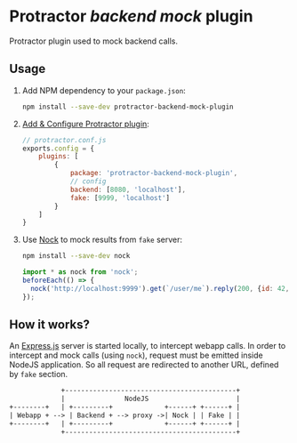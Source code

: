 # Protractor _backend mock_ plugin

Protractor plugin used to mock backend calls.

## Usage

1. Add NPM dependency to your `package.json`:
    
    ```bash
    npm install --save-dev protractor-backend-mock-plugin
    ```

2. [Add & Configure Protractor plugin](https://github.com/angular/protractor/blob/master/docs/plugins.md#using-plugins):
    
    ```javascript
    // protractor.conf.js
    exports.config = {
        plugins: [
            {
                package: 'protractor-backend-mock-plugin',
                // config
                backend: [8080, 'localhost'],
                fake: [9999, 'localhost']
            }
        ]
    }
    ```

3. Use [Nock](https://github.com/node-nock/nock) to mock results from `fake` server:
    
    ```bash
    npm install --save-dev nock
    ```
    
    ```javascript
    import * as nock from 'nock';
    beforeEach(() => {
      nock('http://localhost:9999').get(`/user/me`).reply(200, {id: 42, name: 'John Doe'})
    });
    ```

## How it works?

An [Express.js](http://expressjs.com) server is started locally, to intercept webapp calls.
In order to intercept and mock calls (using `nock`), request must be emitted inside NodeJS application.
So all request are redirected to another URL, defined by `fake` section.

```txt
             +-------------------------------------------+
             |               NodeJS                      |
+--------+   | +---------+             +------+ +------+ |
| Webapp + --> | Backend + --> proxy ->| Nock | | Fake | |
+--------+   | +---------+             +------+ +------+ |
             +-------------------------------------------+
```
